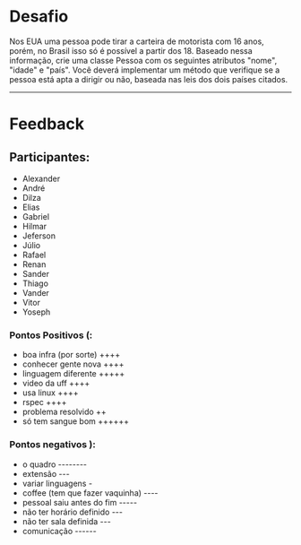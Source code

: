 # Desafio

Nos EUA uma pessoa pode tirar a carteira de motorista com 16 anos, porém, no Brasil isso só é possível a partir dos 18. Baseado nessa informação, crie uma classe Pessoa com os seguintes atributos "nome", "idade" e "país". Você deverá implementar um método que verifique se a pessoa está apta a dirigir ou não, baseada nas leis dos dois países citados.

---

# Feedback

## Participantes:

- Alexander
- André
- Dilza
- Elias
- Gabriel
- Hilmar
- Jeferson
- Júlio
- Rafael
- Renan
- Sander
- Thiago
- Vander
- Vitor
- Yoseph

### Pontos Positivos (:

- boa infra (por sorte) ++++
- conhecer gente nova ++++
- linguagem diferente +++++
- video da uff ++++
- usa linux ++++
- rspec ++++
- problema resolvido ++
- só tem sangue bom ++++++

### Pontos negativos ):

- o quadro --------
- extensão ---
- variar linguagens -
- coffee (tem que fazer vaquinha) ----
- pessoal saiu antes do fim -----
- não ter horário definido ---
- não ter sala definida ---
- comunicação ------

